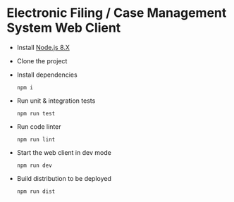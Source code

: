 # Electronic Filing / Case Management System Web Client

- Install [Node.js 8.X](https://nodejs.org/en/)

- Clone the project

- Install dependencies 

  `npm i`
  
- Run unit & integration tests

  `npm run test`
  
- Run code linter

  `npm run lint`
  
- Start the web client in dev mode

  `npm run dev`
  
- Build distribution to be deployed

  `npm run dist`
